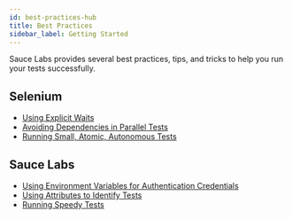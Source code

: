 ```yaml
---
id: best-practices-hub
title: Best Practices
sidebar_label: Getting Started
---
```

Sauce Labs provides several best practices, tips, and tricks to help you run your tests successfully.

<div class="box-wrapper" markdown="1">
<div class="box box1 card">
  <div class="container">
  <h2>Selenium</h2>
  <p></p>
  <ul>
      <li><a href="/basics/best-practices/using-explicit-waits">Using Explicit Waits
</a></li>
      <li><a href="/basics/best-practices/avoiding-dependencies-parallel-tests">Avoiding Dependencies in Parallel Tests</a></li>
      <li><a href="/basics/best-practices/small-atomic-autonomous">Running Small, Atomic, Autonomous Tests</a></li>
  </ul>
  </div>
</div>
<div class="box box2 card">
  <div class="container">
  <h2>Sauce Labs</h2>
  <p>
</p>
  <ul>
      <li><a href="/basics/best-practices/using-environment-variables">Using Environment Variables for Authentication Credentials</a></li>
      <li><a href="/basics/best-practices/using-attributes-tests">Using Attributes to Identify Tests</a></li>
      <li><a href="/basics/best-practices/running-speedy-tests">Running Speedy Tests</a></li>
  </ul>
  </div>
</div>
</div>
